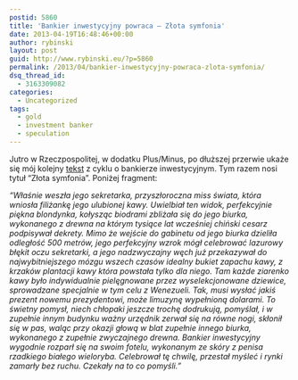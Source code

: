 ```yaml
---
postid: 5860
title: 'Bankier inwestycyjny powraca – Złota symfonia'
date: 2013-04-19T16:48:46+00:00
author: rybinski
layout: post
guid: http://www.rybinski.eu/?p=5860
permalink: /2013/04/bankier-inwestycyjny-powraca-zlota-symfonia/
dsq_thread_id:
  - 3163309082
categories:
  - Uncategorized
tags:
  - gold
  - investment banker
  - speculation
---
```

Jutro w Rzeczpospolitej, w dodatku Plus/Minus, po dłuższej przerwie ukaże się mój kolejny [tekst](http://www.rp.pl/artykul/61991,1001822-Rybinski--Zlota-symfonia.html) z cyklu o bankierze inwestycyjnym. Tym razem nosi tytuł “Złota symfonia”. Poniżej fragment:

_“Właśnie weszła jego sekretarka, przyszłoroczna miss świata, która wniosła filiżankę jego ulubionej kawy. Uwielbiał ten widok, perfekcyjnie piękna blondynka, kołysząc biodrami zbliżała się do jego biurka, wykonanego z drewna na którym tysiące lat wcześniej chiński cesarz podpisywał dekrety. Mimo że wejście do gabinetu od jego biurka dzieliła odległość 500 metrów, jego perfekcyjny wzrok mógł celebrować lazurowy błękit oczu sekretarki, a jego nadzwyczajny węch już przekazywał do najwybitniejszego mózgu wszech czasów idealny bukiet zapachu kawy, z krzaków plantacji kawy która powstała tylko dla niego. Tam każde ziarenko kawy było indywidualnie pielęgnowane przez wyselekcjonowane dziewice, sprowadzane specjalnie w tym celu z Wenezueli. Tak, musi wysłać jakiś prezent nowemu prezydentowi, może limuzynę wypełnioną dolarami. To świetny pomysł, niech chłopaki jeszcze trochę dodrukują, pomyślał, i w zupełnie innym budynku ważny urzędnik zerwał się na równe nogi, skłonił się w pas, waląc przy okazji głową w blat zupełnie innego biurka, wykonanego z zupełnie zwyczajnego drewna. Bankier inwestycyjny wygodnie rozparł się na swoim fotelu, wykonanym ze skóry z penisa rzadkiego białego wieloryba. Celebrował tę chwilę, przestał myśleć i rynki zamarły bez ruchu. Czekały na to co pomyśli.”_
